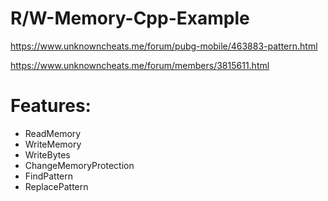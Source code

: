 # R/W-Memory-Cpp-Example

https://www.unknowncheats.me/forum/pubg-mobile/463883-pattern.html

https://www.unknowncheats.me/forum/members/3815611.html

# Features:
* ReadMemory
* WriteMemory
* WriteBytes
* ChangeMemoryProtection
* FindPattern
* ReplacePattern



